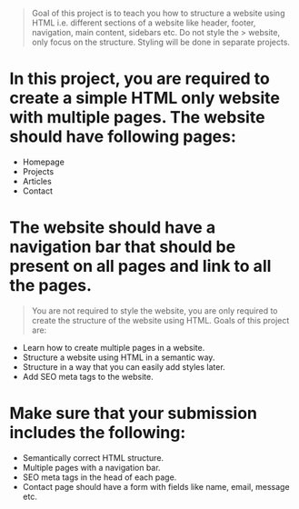 >Goal of this project is to teach you how to structure a website using HTML i.e. different sections of a website like header, footer, navigation, main content, sidebars etc. Do not style the > website, only focus on the structure. Styling will be done in separate projects.

# In this project, you are required to create a simple HTML only website with multiple pages. The website should have following pages:

- Homepage
- Projects
- Articles 
- Contact
# The website should have a navigation bar that should be present on all pages and link to all the pages.

>You are not required to style the website, you are only required to create the structure of the website using HTML. Goals of this project are:

- Learn how to create multiple pages in a website.
- Structure a website using HTML in a semantic way.
- Structure in a way that you can easily add styles later.
- Add SEO meta tags to the website.

# Make sure that your submission includes the following:

- Semantically correct HTML structure.
- Multiple pages with a navigation bar.
- SEO meta tags in the head of each page.
- Contact page should have a form with fields like name, email, message etc.